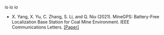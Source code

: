 io
io
io
- X. Yang, X. Yu, C. Zhang, S. Li, and Q. Niu (2021). MineGPS: Battery-Free Localization Base Station for Coal Mine Environment. IEEE Communications Letters. [[Paper]](https://doi.org/10.1109/LCOMM.2021.3081593)